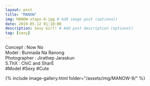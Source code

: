 ```yaml
---
layout: post
title: "MANOW"
img: MANOW-xtapo-9.jpg # Add image post (optional)
date: 2019-05-12 01:10:00
description: Sexy Girl! # Add post description (optional)
tag: [sexy]
---
```


Concept : Now No  
Model : Bunnada Na Ranong  
Photographer : Jirathep Jaraskun  
S.ThX : ChiC and SharE  
#Model #Sexy #Cute

{% include image-gallery.html folder="/assets/img/MANOW-9/" %}

